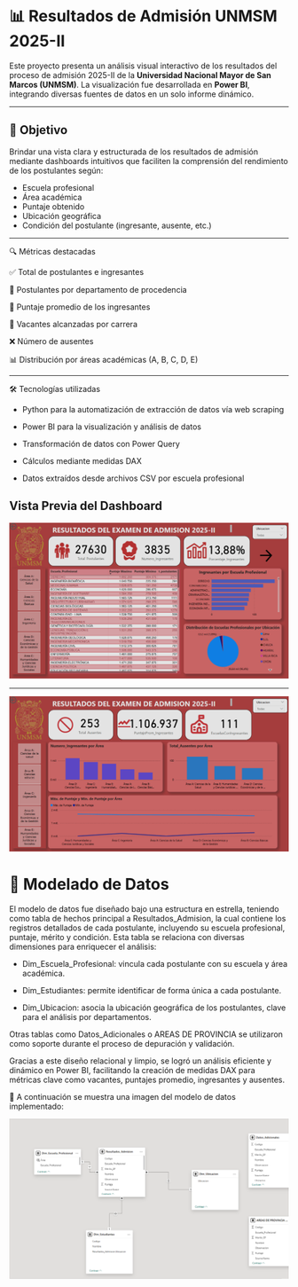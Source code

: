 # 📊 Resultados de Admisión UNMSM 2025-II

Este proyecto presenta un análisis visual interactivo de los resultados del proceso de admisión 2025-II de la **Universidad Nacional Mayor de San Marcos (UNMSM)**. La visualización fue desarrollada en **Power BI**, integrando diversas fuentes de datos en un solo informe dinámico.

---

## 🧠 Objetivo

Brindar una vista clara y estructurada de los resultados de admisión mediante dashboards intuitivos que faciliten la comprensión del rendimiento de los postulantes según:

- Escuela profesional  
- Área académica  
- Puntaje obtenido  
- Ubicación geográfica  
- Condición del postulante (ingresante, ausente, etc.)

---

🔍 Métricas destacadas

✅ Total de postulantes e ingresantes

📍 Postulantes por departamento de procedencia

🎯 Puntaje promedio de los ingresantes

🧾 Vacantes alcanzadas por carrera

❌ Número de ausentes

📊 Distribución por áreas académicas (A, B, C, D, E)

---

🛠️ Tecnologías utilizadas

- Python para la automatización de extracción de datos vía web scraping

- Power BI para la visualización y análisis de datos

- Transformación de datos con Power Query

- Cálculos mediante medidas DAX

- Datos extraídos desde archivos CSV por escuela profesional

## Vista Previa del Dashboard
![Admision Dashboard](https://github.com/Amontanez2/resultados-admision-unmsm-2025-II/blob/main/ResultadosAdmisionUNMSM2025.PNG?raw=true)

---
![Admision Dashboard](https://github.com/Amontanez2/resultados-admision-unmsm-2025-II/blob/main/ResultadosAdmisionUNMSM2025-1.PNG?raw=true)



# 🧱 Modelado de Datos

El modelo de datos fue diseñado bajo una estructura en estrella, teniendo como tabla de hechos principal a Resultados_Admision, la cual contiene los registros detallados de cada postulante, incluyendo su escuela profesional, puntaje, mérito y condición. Esta tabla se relaciona con diversas dimensiones para enriquecer el análisis:

- Dim_Escuela_Profesional: vincula cada postulante con su escuela y área académica.

- Dim_Estudiantes: permite identificar de forma única a cada postulante.

- Dim_Ubicacion: asocia la ubicación geográfica de los postulantes, clave para el análisis por departamentos.

Otras tablas como Datos_Adicionales o AREAS DE PROVINCIA se utilizaron como soporte durante el proceso de depuración y validación.

Gracias a este diseño relacional y limpio, se logró un análisis eficiente y dinámico en Power BI, facilitando la creación de medidas DAX para métricas clave como vacantes, puntajes promedio, ingresantes y ausentes.

📌 A continuación se muestra una imagen del modelo de datos implementado:

![Admision Dashboard](https://github.com/Amontanez2/resultados-admision-unmsm-2025-II/blob/main/modelado%20de%20datos.PNG?raw=true)

